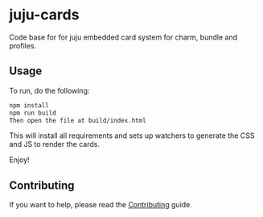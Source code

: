 # juju-cards

Code base for for juju embedded card system for charm, bundle and profiles.

## Usage

To run, do the following:

```bash
npm install
npm run build
Then open the file at build/index.html
```

This will install all requirements and sets up watchers to generate the CSS and JS to render the cards.

Enjoy!

## Contributing

If you want to help, please read the [Contributing](https://github.com/CanonicalLtd/juju-cards/blob/master/CONTRIBUTING.md) guide.
